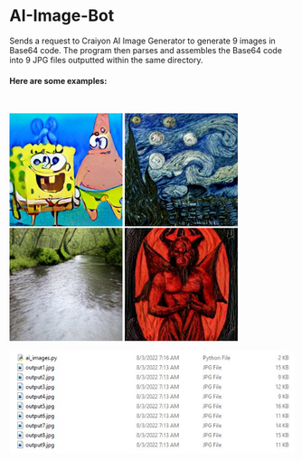 # AI-Image-Bot
Sends a request to Craiyon AI Image Generator to generate 9 images in Base64 code. The program then parses and assembles the Base64 code into 9 JPG files outputted within the same directory.

<h4>Here are some examples:</h4><br />

<p float="center">
  <img src="images/spongebobandpatrickjellyfishing.jpg" width="200" />
  <img src="images/starrynightcubism.jpg" width="200" /> 
  <img src="images/riverstyx.jpg" width="200" />
  <img src="images/satanhome.jpg" width="200" />
</p>

<p align="center">
  <img src="images/ai_images.JPG" width="600" alt="ai_images">
</p>
